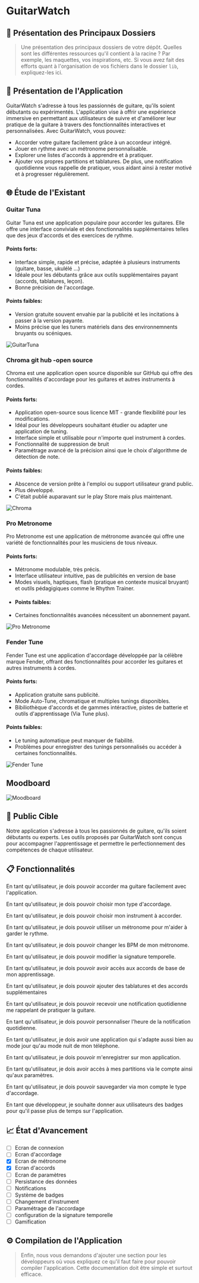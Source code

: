 # GuitarWatch

## 📁 Présentation des Principaux Dossiers

> Une présentation des principaux dossiers de votre dépôt. Quelles sont les différentes ressources qu'il contient à la racine ? Par exemple, les maquettes, vos inspirations, etc. Si vous avez fait des efforts quant à l'organisation de vos fichiers dans le dossier `lib`, expliquez-les ici.

## 🚀 Présentation de l'Application

GuitarWatch s'adresse à tous les passionnés de guitare, qu'ils soient débutants ou expérimentés. L'application vise à offrir une expérience immersive en permettant aux utilisateurs de suivre et d'améliorer leur pratique de la guitare à travers des fonctionnalités interactives et personnalisées.
Avec GuitarWatch, vous pouvez: 
- Accorder votre guitare facilement grâce à un accordeur intégré.
- Jouer en rythme avec un métronome personnalisable.
- Explorer une listes d'accords à apprendre et à pratiquer.
- Ajouter vos propres partitions et tablatures.
De plus, une notification quotidienne vous rappelle de pratiquer, vous aidant ainsi à rester motivé et à progresser régulièrement.

## 🌐 Étude de l'Existant
 
### Guitar Tuna
Guitar Tuna est une application populaire pour accorder les guitares. Elle offre une interface conviviale et des fonctionnalités supplémentaires telles que des jeux d'accords et des exercices de rythme.
#### Points forts:
- Interface simple, rapide et précise, adaptée à plusieurs instruments (guitare, basse, ukulélé ...)
- Idéale pour les débutants grâce aux outils supplémentaires payant (accords, tablatures, leçon).
- Bonne précision de l'accordage.
#### Points faibles:
- Version gratuite souvent envahie par la publicité et les incitations à passer à la version payante.
- Moins précise que les tuners matériels dans des environnemnents bruyants ou scéniques.

![GuitarTuna](img/GuitarTuna.png)

### Chroma git hub -open source
Chroma est une application open source disponible sur GitHub qui offre des fonctionnalités d'accordage pour les guitares et autres instruments à cordes.
#### Points forts:
- Application open-source sous licence MIT - grande flexibilité pour les modifications.
- Idéal pour les développeurs souhaitant étudier ou adapter une application de tuning.
- Interface simple et utilisable pour n'importe quel instrument à cordes.
- Fonctionnalité de suppression de bruit
- Paramétrage avancé de la précision ainsi que le choix d'algorithme de détection de note.
#### Points faibles:
- Abscence de version prête à l'emploi ou support utilisateur grand public.
- Plus développé.
- C'était publié auparavant sur le play Store mais plus maintenant.

![Chroma](img/Chroma.jpg)

### Pro Metronome 
Pro Metronome est une application de métronome avancée qui offre une variété de fonctionnalités pour les musiciens de tous niveaux.
#### Points forts:
- Métronome modulable, très précis.
- Interface utilisateur intuitive, pas de publicités en version de base 
- Modes visuels, haptiques, flash (pratique en contexte musical bruyant) et outils pédagigiques comme le Rhythm Trainer.
- #### Points faibles:
- Certaines fonctionnalités avancées nécessitent un abonnement payant.

![Pro Metronome](img/PoMetronome.jpg)

### Fender Tune
Fender Tune est une application d'accordage développée par la célèbre marque Fender, offrant des fonctionnalités pour accorder les guitares et autres instruments à cordes.
#### Points forts:
- Application gratuite sans publicité.
- Mode Auto-Tune, chromatique et multiples tunings disponibles.
- Bibiliothèque d'accords et de gammes intéractive, pistes de batterie et outils d'apprentissage (Via Tune plus).
#### Points faibles:
- Le tuning automatique peut manquer de fiabilité.
- Problèmes pour enregistrer des tunings personnalisés ou accéder à certaines fonctionnalités.

![Fender Tune](img/Fender.jpg)

## Moodboard 
![Moodboard](img/Moodboard.png)
## 🎯 Public Cible

Notre application s'adresse à tous les passionnés de guitare, qu'ils soient débutants ou experts.
Les outils proposés par GuitarWatch sont conçus pour accompagner l'apprentissage et permettre le perfectionnement des compétences de chaque utilisateur.

## 📋 Fonctionnalités
En tant qu'utilisateur, je dois pouvoir accorder ma guitare facilement avec l'application.

En tant qu'utilisateur, je dois pouvoir choisir mon type d'accordage.

En tant qu'utilisateur, je dois pouvoir choisir mon instrument à accorder.

En tant qu'utilisateur, je dois pouvoir utiliser un métronome pour m'aider à garder le rythme.

En tant qu'utilisateur, je dois pouvoir changer les BPM de mon métronome.

En tant qu'utilisateur, je dois pouvoir modifier la signature temporelle.

En tant qu'utilisateur, je dois pouvoir avoir accès aux accords de base de mon apprentissage.

En tant qu'utilisateur, je dois pouvoir ajouter des tablatures et des accords supplémentaires

En tant qu'utilisateur, je dois pouvoir recevoir une notification quotidienne me rappelant de pratiquer la guitare.

En tant qu'utilisateur, je dois pouvoir personnaliser l'heure de la notification quotidienne.

En tant qu'utilisateur, je dois avoir une application qui s'adapte aussi bien au mode jour qu'au mode nuit de mon téléphone.

En tant qu'utilisateur, je dois pouvoir m'enregistrer sur mon application.

En tant qu'utilisateur, je dois avoir accès à mes partitions via le compte ainsi qu'aux paramètres.

En tant qu'utilisateur, je dois pouvoir sauvegarder via mon compte le type d'accordage.

En tant que développeur, je souhaite donner aux utilisateurs des badges pour qu'il passe plus de temps sur l'application.

## 📈 État d'Avancement

- [ ] Ecran de connexion
- [ ] Ecran d'accordage 
- [x] Ecran de métronome
- [x] Ecran d'accords
- [ ] Ecran de paramètres
- [ ] Persistance des données
- [ ] Notifications
- [ ] Système de badges
- [ ] Changement d'instrument 
- [ ] Paramétrage de l'accordage
- [ ] configuration de la signature temporelle
- [ ] Gamification 

## ⚙️ Compilation de l'Application

> Enfin, nous vous demandons d'ajouter une section pour les développeurs où vous expliquez ce qu'il faut faire pour pouvoir compiler l'application. Cette documentation doit être simple et surtout efficace.

<!-- vim: set spelllang=fr :-->